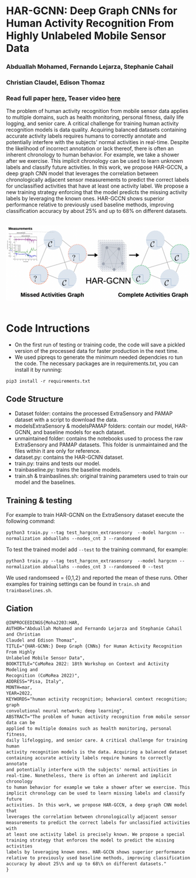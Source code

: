 # HAR-GCNN: Deep Graph CNNs for Human Activity Recognition From Highly Unlabeled Mobile Sensor Data
### Abduallah Mohamed, Fernando Lejarza, Stephanie Cahail <br />
### Christian Claudel, Edison Thomaz
### Read full paper <a href="https://arxiv.org/abs/2203.03087">here</a>, Teaser video <a href="https://www.youtube.com/watch?v=0OHhDGr8sb0">here</a> 

The problem of human activity recognition from mobile sensor data applies to multiple domains, such as health monitoring, personal fitness, daily life logging, and senior care. A critical challenge for training human activity recognition models is data quality. Acquiring balanced datasets containing accurate activity labels requires humans to correctly annotate and potentially interfere with the subjects' normal activities in real-time. Despite the likelihood of incorrect annotation or lack thereof, there is often an inherent chronology to human behavior. For example, we take a shower after we exercise. This implicit chronology can be used to learn unknown labels and classify future activities. In this work, we propose HAR-GCCN, a deep graph CNN model that leverages the correlation between chronologically adjacent sensor measurements to predict the correct labels for unclassified activities that have at least one activity label. We propose a new training strategy enforcing that the model predicts the missing activity labels by leveraging the known ones. HAR-GCCN shows superior performance relative to previously used baseline methods, improving classification accuracy by about 25% and up to 68% on different datasets.<br />
<br />

<div align='center'>
<img style="width: 60vw; height: auto;" src="images/HAR-GCNN.png"></img>
</div>
<br />

# Code Intructions 
- On the first run of testing or training code, the code will save a pickled version of the processed data for faster production in the next time. 
- We used pipreqs to generate the minimum needed dependcies ro tun the code. The necessary packages are in requirements.txt, you can install it by running:
```
pip3 install -r requirements.txt
```
## Code Structure
- Dataset folder: contains the processed ExtraSensory and PAMAP dataset with a script to download the data.
- modelsExtraSensory & modelsPAMAP folders: contain our model, HAR-GCNN, and baseline models for each dataset. 
- unmaintained folder: contains the notebooks used to process the raw ExtraSensory and PAMAP datasets. This folder is unmaintained and the files within it are only for reference. 
- dataset.py: contains the HAR-GCNN dataset. 
- train.py: trains and tests our model. 
- trainbaseline.py: trains the baseline models. 
- train.sh & trainbaslines.sh: original training parameters used to train our model and the baselines. 

## Training & testing
For example to train HAR-GCNN on the ExtraSensory dataset execute the following command:
```
python3 train.py --tag test_hargcnn_extrasensory  --model hargcnn --normalization abduallahs --nodes_cnt 3 --randomseed 0 
``` 
To test the trained model add `--test` to the training command, for example:
```
python3 train.py --tag test_hargcnn_extrasensory  --model hargcnn --normalization abduallahs --nodes_cnt 3 --randomseed 0 --test
``` 
We used randomseed = {0,1,2} and reported the mean of these runs. Other examples for training settings can be found in `train.sh` and `trainbaselines.sh`.

## Ciation
```
@INPROCEEDINGS{Moha2203:HAR,
AUTHOR="Abduallah Mohamed and Fernando Lejarza and Stephanie Cahail and Christian
Claudel and Edison Thomaz",
TITLE="{HAR-GCNN:} Deep Graph {CNNs} for Human Activity Recognition From Highly
Unlabeled Mobile Sensor Data",
BOOKTITLE="CoMoRea 2022: 18th Workshop on Context and Activity Modeling and
Recognition (CoMoRea 2022)",
ADDRESS="Pisa, Italy",
MONTH=mar,
YEAR=2022,
KEYWORDS="human activity recognition; behavioral context recognition; graph
convolutional neural network; deep learning",
ABSTRACT="The problem of human activity recognition from mobile sensor data can be
applied to multiple domains such as health monitoring, personal fitness,
daily lifelogging, and senior care. A critical challenge for training human
activity recognition models is the data. Acquiring a balanced dataset
containing accurate activity labels require humans to correctly annotate
and potentially interfere with the subjects' normal activities in
real-time. Nonetheless, there is often an inherent and implicit chronology
to human behavior for example we take a shower after we exercise. This
implicit chronology can be used to learn missing labels and classify future
activities. In this work, we propose HAR-GCCN, a deep graph CNN model that
leverages the correlation between chronologically adjacent sensor
measurements to predict the correct labels for unclassified activities with
at least one activity label is precisely known. We propose a special
training strategy that enforces the model to predict the missing activities
labels by leveraging known ones. HAR-GCCN shows superior performance
relative to previously used baseline methods, improving classification
accuracy by about 25\% and up to 68\% on different datasets."
}

```
